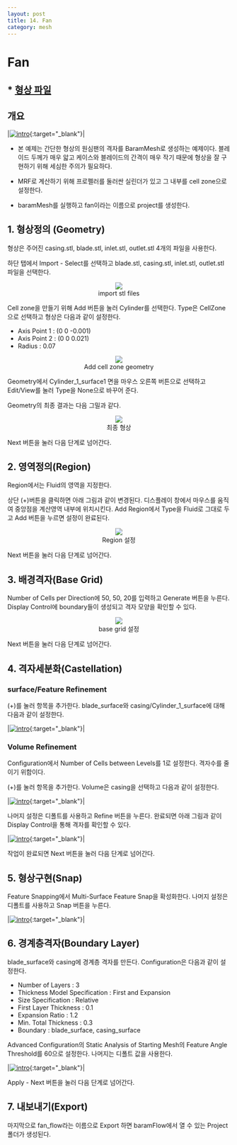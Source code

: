 ```yaml
---
layout: post
title: 14. Fan
category: mesh
---
```



# Fan

## * [형상 파일](https://drive.google.com/file/d/1Z_PLXsIe-niyzrYEHUTkhZkboLs5eeSP/view?usp=sharing) 

## 개요 

|[![intro](https://github.com/nextfoam/baram-pages/raw/main/screenshots/fan/intro.png)](https://github.com/nextfoam/baram-pages/raw/main/screenshots/fan/intro.png){:target="_blank"}|

* 본 예제는 간단한 형상의 원심팬의 격자를 BaramMesh로 생성하는 예제이다. 블레이드 두께가 매우 앏고 케이스와 블레이드의 간격이 매우 작기 때문에 형상을 잘 구현하기 위해 세심한 주의가 필요하다.

* MRF로 계산하기 위해 프로펠러를 둘러싼 실린더가 있고 그 내부를 cell zone으로 설정한다. 

* baramMesh를 실행하고 fan이라는 이름으로 project를 생성한다.

## 1. 형상정의 (Geometry)

형상은 주어진 casing.stl, blade.stl, inlet.stl, outlet.stl 4개의 파일을 사용한다.  

하단 탭에서 Import - Select를 선택하고 blade.stl, casing.stl, inlet.stl, outlet.stl 파일을 선택한다. 


<p align='center'>
    <img src="https://github.com/nextfoam/baram-pages/raw/main/screenshots/mesh/fan/importSTL.png"  >
    <br> import stl files
</p>


Cell zone을 만들기 위해 Add 버튼을 눌러 Cylinder를 선택한다. Type은 CellZone으로 선택하고 형상은 다음과 같이 설정한다.

+ Axis Point 1 : (0 0 -0.001)
+ Axis Point 2 : (0 0 0.021)
+ Radius : 0.07

<p align='center'>
    <img src="https://github.com/nextfoam/baram-pages/raw/main/screenshots/mesh/fan/createCylinder.png"  >
    <br> Add cell zone geometry
</p>


Geometry에서 Cylinder_1_surface1 면을 마우스 오른쪽 버튼으로 선택하고 Edit/View를 눌러 Type을 None으로 바꾸어 준다.


Geometry의 최종 결과는 다음 그밀과 같다.

<p align='center'>
    <img src="https://github.com/nextfoam/baram-pages/raw/main/screenshots/mesh/fan/geom1.png"  >
    <br> 최종 형상
</p>

Next 버튼을 눌러 다음 단계로 넘어간다.


## 2. 영역정의(Region)

Region에서는 Fluid의 영역을 지정한다.

상단 (+)버튼을 클릭하면 아래 그림과 같이 변경된다. 디스플레이 창에서 마우스를 움직여 중앙점을 계산영역 내부에 위치시킨다. Add Region에서 Type을 Fluid로 그대로 두고 Add 버튼을 누르면 설정이 완료된다.

<p align='center'>
    <img src="https://github.com/nextfoam/baram-pages/raw/main/screenshots/mesh/fan/region.png"  >
    <br> Region 설정
</p>

Next 버튼을 눌러 다음 단계로 넘어간다.


## 3. 배경격자(Base Grid)

Number of Cells per Direction에 50, 50, 20를 입력하고 Generate 버튼을 누른다. Display Control에 boundary들이 생성되고 격자 모양을 확인할 수 있다.

<p align='center'>
    <img src="https://github.com/nextfoam/baram-pages/raw/main/screenshots/mesh/fan/baseGrid.png"  >
    <br> base grid 설정
</p>

Next 버튼을 눌러 다음 단계로 넘어간다.



## 4. 격자세분화(Castellation)

### surface/Feature Refinement

(+)를 눌러 항목을 추가한다. blade_surface와 casing/Cylinder_1_surface에 대해 다음과 같이 설정한다.

|[![intro](https://github.com/nextfoam/baram-pages/raw/main/screenshots/mesh/fan/surfaceRefine.png "Surface/Feature Refinement 설정")](https://github.com/nextfoam/baram-pages/raw/main/screenshots/mesh/fan/surfaceRefine.png){:target="_blank"}|


### Volume Refinement

Configuration에서 Number of Cells between Levels를 1로 설정한다. 격자수를 줄이기 위함이다.

(+)를 눌러 항목을 추가한다. Volume은 casing을 선택하고 다음과 같이 설정한다.

|[![intro](https://github.com/nextfoam/baram-pages/raw/main/screenshots/mesh/fan/volumeRefine.png "Volume Refinement 설정")](https://github.com/nextfoam/baram-pages/raw/main/screenshots/mesh/fan/volumeRefine.png){:target="_blank"}|



나머지 설정은 디폴트를 사용하고 Refine 버튼을 누른다. 완료되면 아래 그림과 같이 Display Control을 통해 격자를 확인할 수 있다.

|[![intro](https://github.com/nextfoam/baram-pages/raw/main/screenshots/mesh/fan/refineResult.png "Refinement 결과")](https://github.com/nextfoam/baram-pages/raw/main/screenshots/mesh/fan/refineResult.png){:target="_blank"}|



작업이 완료되면 Next 버튼을 눌러 다음 단계로 넘어간다.



## 5. 형상구현(Snap)

Feature Snapping에서 Multi-Surface Feature Snap을 확성화한다. 나머지 설정은 디폴트를 사용하고 Snap 버튼을 누른다.

|[![intro](https://github.com/nextfoam/baram-pages/raw/main/screenshots/mesh/fan/snap.png "Snap 결과")](https://github.com/nextfoam/baram-pages/raw/main/screenshots/mesh/fan/snap.png){:target="_blank"}|



## 6. 경계층격자(Boundary Layer)

blade_surface와 casing에 경계층 격자를 만든다. Configuration은 다음과 같이 설정한다.

+ Number of Layers : 3
+ Thickness Model Specification : First and Expansion
+ Size Specification : Relative
+ First Layer Thickness : 0.1
+ Expansion Ratio : 1.2
+ Min. Total Thickness : 0.3
+ Boundary : blade_surface, casing_surface

Advanced Configuration의 Static Analysis of Starting Mesh의 Feature Angle Threshold를 60으로 설정한다. 나머지는 디폴트 값을 사용한다.

|[![intro](https://github.com/nextfoam/baram-pages/raw/main/screenshots/mesh/fan/layer.png "Boundary Layer 설정")](https://github.com/nextfoam/baram-pages/raw/main/screenshots/mesh/fan/layer.png){:target="_blank"}|


Apply - Next 버튼을 눌러 다음 단계로 넘어간다.


## 7. 내보내기(Export)

마지막으로 fan_flow라는 이름으로 Export 하면 baramFlow에서 열 수 있는 Project 폴더가 생성된다.

